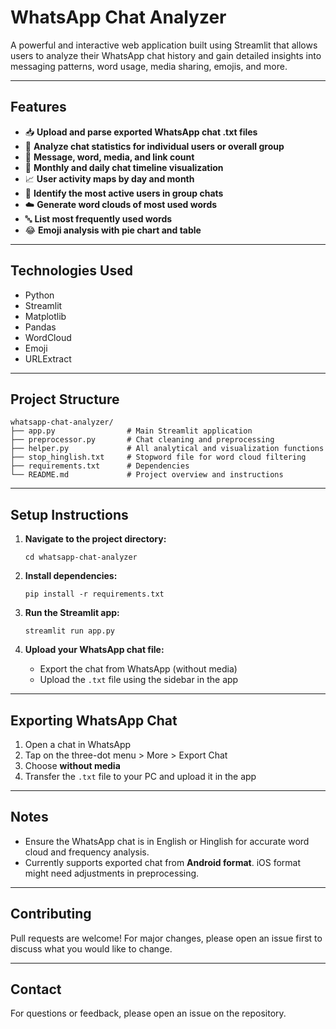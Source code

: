 # WhatsApp Chat Analyzer
A powerful and interactive web application built using Streamlit that allows users to analyze their WhatsApp chat history and gain detailed insights into messaging patterns, word usage, media sharing, emojis, and more.

---

## Features

- 📥 **Upload and parse exported WhatsApp chat .txt files**
- 👤 **Analyze chat statistics for individual users or overall group**
- 🧮 **Message, word, media, and link count**
- 📆 **Monthly and daily chat timeline visualization**
- 📈 **User activity maps by day and month**
- 👑 **Identify the most active users in group chats**
- ☁️ **Generate word clouds of most used words**
- 🔤 **List most frequently used words**
- 😂 **Emoji analysis with pie chart and table**

---

## Technologies Used

- Python
- Streamlit
- Matplotlib
- Pandas
- WordCloud
- Emoji
- URLExtract

---

## Project Structure

```
whatsapp-chat-analyzer/
├── app.py                # Main Streamlit application
├── preprocessor.py       # Chat cleaning and preprocessing
├── helper.py             # All analytical and visualization functions
├── stop_hinglish.txt     # Stopword file for word cloud filtering
├── requirements.txt      # Dependencies
└── README.md             # Project overview and instructions
```

---

## Setup Instructions

1. **Navigate to the project directory:**
   ```
   cd whatsapp-chat-analyzer
   ```

2. **Install dependencies:**
   ```
   pip install -r requirements.txt
   ```

3. **Run the Streamlit app:**
   ```
   streamlit run app.py
   ```

4. **Upload your WhatsApp chat file:**
   - Export the chat from WhatsApp (without media)
   - Upload the `.txt` file using the sidebar in the app

---

## Exporting WhatsApp Chat

1. Open a chat in WhatsApp
2. Tap on the three-dot menu > More > Export Chat
3. Choose **without media**
4. Transfer the `.txt` file to your PC and upload it in the app

---

## Notes

- Ensure the WhatsApp chat is in English or Hinglish for accurate word cloud and frequency analysis.
- Currently supports exported chat from **Android format**. iOS format might need adjustments in preprocessing.

---

## Contributing

Pull requests are welcome! For major changes, please open an issue first to discuss what you would like to change.


---

## Contact

For questions or feedback, please open an issue on the repository.